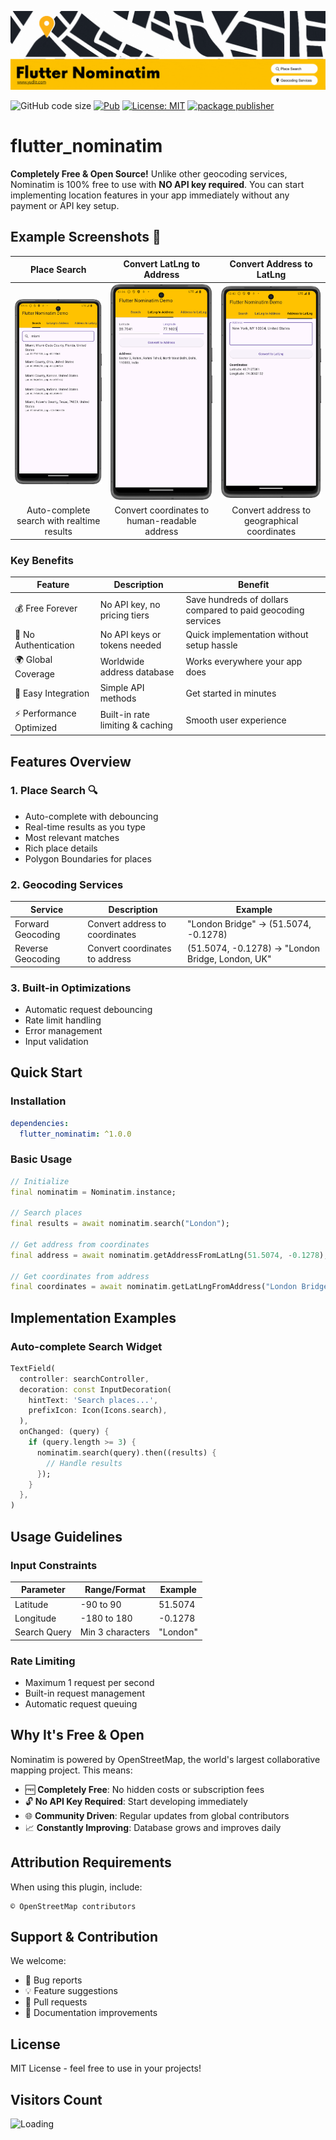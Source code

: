 ![](https://raw.githubusercontent.com/YudizAndroidPayal/flutter_nominatim/main/screenshots/banner.gif)

![GitHub code size](https://img.shields.io/github/languages/code-size/YudizAndroidPayal/flutter_nominatim)
[![Pub](https://img.shields.io/pub/v/flutter_nominatim.svg)](https://pub.dartlang.org/packages/flutter_nominatim)
[![License: MIT](https://img.shields.io/badge/License-MIT-yellow.svg)](https://opensource.org/licenses/MIT)
[![package publisher](https://img.shields.io/pub/publisher/flutter_nominatim.svg)](https://pub.dev/packages/flutter_nominatim/publisher)

# flutter_nominatim

 **Completely Free & Open Source!**
 Unlike other geocoding services, Nominatim is 100% free to use with **NO API key required**.
 You can start implementing location features in your app immediately without any payment or API key setup.

## Example Screenshots 📸

|                                                         Place Search                                                          |                                                  Convert LatLng to Address                                                  |                                                  Convert Address to LatLng                                                  |
|:-----------------------------------------------------------------------------------------------------------------------------:|:---------------------------------------------------------------------------------------------------------------------------:|:---------------------------------------------------------------------------------------------------------------------------:|
| <img src="https://raw.githubusercontent.com/YudizAndroidPayal/flutter_nominatim/main/screenshots/ss_search.png" width="240"/> | <img src="https://raw.githubusercontent.com/YudizAndroidPayal/flutter_nominatim/main/screenshots/ss_geo1.png" width="240"/> | <img src="https://raw.githubusercontent.com/YudizAndroidPayal/flutter_nominatim/main/screenshots/ss_geo2.png" width="240"/> |
|                                          Auto-complete search with realtime results                                           |                                        Convert coordinates to human-readable address                                        |                                         Convert address to geographical coordinates                                         |

### Key Benefits

| Feature | Description | Benefit |
|---------|-------------|----------|
| 💰 Free Forever | No API key, no pricing tiers | Save hundreds of dollars compared to paid geocoding services |
| 🔑 No Authentication | No API keys or tokens needed | Quick implementation without setup hassle |
| 🌍 Global Coverage | Worldwide address database | Works everywhere your app does |
| 🚀 Easy Integration | Simple API methods | Get started in minutes |
| ⚡ Performance Optimized | Built-in rate limiting & caching | Smooth user experience |

## Features Overview

### 1. Place Search 🔍
- Auto-complete with debouncing
- Real-time results as you type
- Most relevant matches
- Rich place details
- Polygon Boundaries for places

### 2. Geocoding Services

| Service | Description | Example |
|---------|-------------|---------|
| Forward Geocoding | Convert address to coordinates | "London Bridge" → (51.5074, -0.1278) |
| Reverse Geocoding | Convert coordinates to address | (51.5074, -0.1278) → "London Bridge, London, UK" |

### 3. Built-in Optimizations
- Automatic request debouncing
- Rate limit handling
- Error management
- Input validation

## Quick Start

### Installation

```yaml
dependencies:
  flutter_nominatim: ^1.0.0
```

### Basic Usage

```dart
// Initialize
final nominatim = Nominatim.instance;

// Search places
final results = await nominatim.search("London");

// Get address from coordinates
final address = await nominatim.getAddressFromLatLng(51.5074, -0.1278);

// Get coordinates from address
final coordinates = await nominatim.getLatLngFromAddress("London Bridge");
```

## Implementation Examples

### Auto-complete Search Widget
```dart
TextField(
  controller: searchController,
  decoration: const InputDecoration(
    hintText: 'Search places...',
    prefixIcon: Icon(Icons.search),
  ),
  onChanged: (query) {
    if (query.length >= 3) {
      nominatim.search(query).then((results) {
        // Handle results
      });
    }
  },
)
```

## Usage Guidelines

### Input Constraints

| Parameter | Range/Format | Example |
|-----------|-------------|---------|
| Latitude | -90 to 90 | 51.5074 |
| Longitude | -180 to 180 | -0.1278 |
| Search Query | Min 3 characters | "London" |

### Rate Limiting
- Maximum 1 request per second
- Built-in request management
- Automatic request queuing

## Why It's Free & Open

Nominatim is powered by OpenStreetMap, the world's largest collaborative mapping project. This means:
- 🆓 **Completely Free**: No hidden costs or subscription fees
- 🔓 **No API Key Required**: Start developing immediately
- 🌐 **Community Driven**: Regular updates from global contributors
- 📈 **Constantly Improving**: Database grows and improves daily

[//]: # (## Documentation & Resources)

[//]: # ()
[//]: # (| Resource | Description | Link |)

[//]: # (|----------|-------------|------|)

[//]: # (| API Docs | Official Nominatim API documentation | [Link]&#40;https://nominatim.org/release-docs/latest/api/Overview/&#41; |)

[//]: # (| Example Code | Implementation examples | [Link]&#40;example/&#41; |)

[//]: # (| Usage Policy | Official usage guidelines | [Link]&#40;https://operations.osmfoundation.org/policies/nominatim/&#41; |)

## Attribution Requirements
When using this plugin, include:
```
© OpenStreetMap contributors
```

## Support & Contribution

We welcome:
- 🐛 Bug reports
- 💡 Feature suggestions
- 🤝 Pull requests
- 📖 Documentation improvements

## License
MIT License - feel free to use in your projects!

## Visitors Count
<img align="left" src="https://profile-counter.glitch.me/flutter_nominatim/count.svg" alt="Loading">
